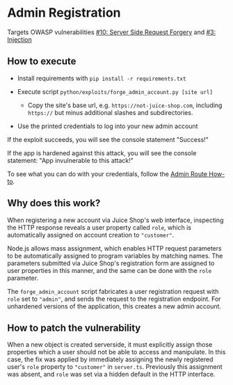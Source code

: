 # Admin Registration
Targets OWASP vulnerabilities [#10: Server Side Request Forgery](https://owasp.org/Top10/A10_2021-Server-Side_Request_Forgery_%28SSRF%29/) and [#3: Injection](https://owasp.org/Top10/A03_2021-Injection/)

## How to execute

- Install requirements with `pip install -r requirements.txt`

- Execute script `python/exploits/forge_admin_account.py [site url]`

    - Copy the site's base url, e.g. `https://not-juice-shop.com`, including `https://` but minus additional slashes and subdirectories.

- Use the printed credentials to log into your new admin account

If the exploit succeeds, you will see the console statement "Success!"

If the app is hardened against this attack, you will see the console statement: "App invulnerable to this attack!"

To see what you can do with your credentials, follow the [Admin Route How-to](admin-route.md).

## Why does this work?
When registering a new account via Juice Shop's web interface, 
inspecting the HTTP response reveals a user property called `role`, 
which is automatically assigned on account creation to `"customer"`.

Node.js allows mass assignment, which enables HTTP request parameters 
to be automatically assigned to program variables by matching names. The 
parameters submitted via Juice Shop's registration form are assigned to user 
properties in this manner, and the same can be done with the `role` parameter.

The `forge_admin_account` script fabricates a user registration request 
with `role` set to `"admin"`, and sends the request to the registration 
endpoint. For unhardened versions of the application, this creates a new 
admin account.

## How to patch the vulnerability
When a new object is created serverside, it must explicitly assign those properties which a user should not be able to access and manipulate. In this case, the fix was applied by immediately assigning the newly registered user's `role` property to `"customer"` in `server.ts`. Previously this assignment was absent, and `role` was set via a hidden default in the HTTP interface.